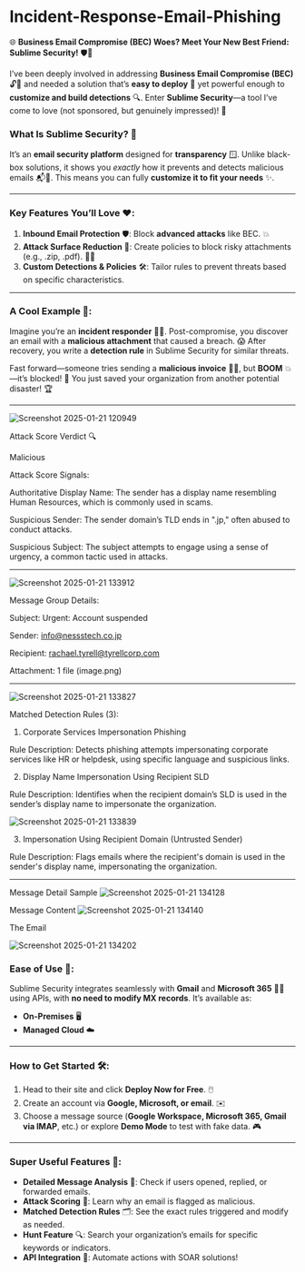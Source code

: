 # Incident-Response-Email-Phishing
 
🌐 **Business Email Compromise (BEC) Woes? Meet Your New Best Friend: Sublime Security!** 🛡️💌  

I’ve been deeply involved in addressing **Business Email Compromise (BEC)** 🔓📧 and needed a solution that’s **easy to deploy** 🚀 yet powerful enough to **customize and build detections** 🔍. Enter **Sublime Security**—a tool I’ve come to love (not sponsored, but genuinely impressed)! 💖  

### **What Is Sublime Security? 🤔**  
It’s an **email security platform** designed for **transparency** 🪟. Unlike black-box solutions, it shows you *exactly* how it prevents and detects malicious emails 📬🛑. This means you can fully **customize it to fit your needs** ✨.  

---

### **Key Features You’ll Love ❤️:**  
1. **Inbound Email Protection** 🛡️: Block **advanced attacks** like BEC. 💥  
2. **Attack Surface Reduction** 🧹: Create policies to block risky attachments (e.g., .zip, .pdf). 📂🚫  
3. **Custom Detections & Policies** 🛠️: Tailor rules to prevent threats based on specific characteristics.  

---

### **A Cool Example 🎯:**  
Imagine you’re an **incident responder** 🕵️‍♂️. Post-compromise, you discover an email with a **malicious attachment** that caused a breach. 😱 After recovery, you write a **detection rule** in Sublime Security for similar threats.  

Fast forward—someone tries sending a **malicious invoice** 📄👾, but **BOOM** 💥—it’s blocked! 🙌 You just saved your organization from another potential disaster! 🏆  

---
![Screenshot 2025-01-21 120949](https://github.com/user-attachments/assets/a06162e8-9843-4ab9-8a5c-bff36dccccd3)

Attack Score Verdict 🔍

Malicious

Attack Score Signals:

Authoritative Display Name: The sender has a display name resembling Human Resources, which is commonly used in scams.

Suspicious Sender: The sender domain’s TLD ends in ".jp," often abused to conduct attacks.

Suspicious Subject: The subject attempts to engage using a sense of urgency, a common tactic used in attacks.

---

![Screenshot 2025-01-21 133912](https://github.com/user-attachments/assets/c20483f2-e46b-4085-a69a-cb022e3e4fc9)

Message Group Details:

Subject: Urgent: Account suspended

Sender: info@nessstech.co.jp

Recipient: rachael.tyrell@tyrellcorp.com

Attachment: 1 file (image.png)

---

![Screenshot 2025-01-21 133827](https://github.com/user-attachments/assets/2a2054bf-a2f8-4e92-b258-3ae6970fafc2)

Matched Detection Rules (3):

1. Corporate Services Impersonation Phishing

Rule Description: Detects phishing attempts impersonating corporate services like HR or helpdesk, using specific language and suspicious links.

2. Display Name Impersonation Using Recipient SLD

Rule Description: Identifies when the recipient domain’s SLD is used in the sender’s display name to impersonate the organization.

![Screenshot 2025-01-21 133839](https://github.com/user-attachments/assets/1ade8fca-f5e8-447d-b9ca-28a9f14adb8e)

3. Impersonation Using Recipient Domain (Untrusted Sender)

Rule Description: Flags emails where the recipient's domain is used in the sender's display name, impersonating the organization.

---
Message Detail Sample
![Screenshot 2025-01-21 134128](https://github.com/user-attachments/assets/6ddd9e37-77b0-44d3-b314-dc3ff9bd9ec9)

Message Content
![Screenshot 2025-01-21 134140](https://github.com/user-attachments/assets/f93d7492-9882-40c9-82f1-40af759bfc84)

The Email

![Screenshot 2025-01-21 134202](https://github.com/user-attachments/assets/5d5ee75e-4e03-4357-b10c-f98871b25f0a)


### **Ease of Use 🧩:**  
Sublime Security integrates seamlessly with **Gmail** and **Microsoft 365** 📧🔗 using APIs, with **no need to modify MX records**. It’s available as:  
- **On-Premises** 🖥️  
- **Managed Cloud** ☁️  

---

### **How to Get Started 🛠️:**  
1. Head to their site and click **Deploy Now for Free**. 🖱️  
2. Create an account via **Google, Microsoft, or email**. ✉️  
3. Choose a message source (**Google Workspace, Microsoft 365, Gmail via IMAP**, etc.) or explore **Demo Mode** to test with fake data. 🎮  

---

### **Super Useful Features 🚀:**  
- **Detailed Message Analysis** 🧐: Check if users opened, replied, or forwarded emails.  
- **Attack Scoring** 🧮: Learn why an email is flagged as malicious.  
- **Matched Detection Rules** 🗂️: See the exact rules triggered and modify as needed.  
- **Hunt Feature** 🔍: Search your organization’s emails for specific keywords or indicators.  
- **API Integration** 🤝: Automate actions with SOAR solutions!  

